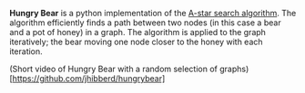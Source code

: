 __Hungry Bear__ is a python implementation of the [A-star search algorithm](http://en.wikipedia.org/wiki/A*_search_algorithm). 
The algorithm efficiently finds a path between two nodes (in this case a bear
and a pot of honey) in a graph. The algorithm is applied to the graph 
iteratively; the bear moving one node closer to the honey with each iteration.

(Short video of Hungry Bear with a random selection of graphs)[https://github.com/jhibberd/hungrybear]
